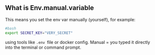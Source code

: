 ## What is Env.manual.variable
This means you set the env var manually (yourself), for example:
```bash
#bash
export SECRET_KEY="VERY_SECRET"
```

using tools like ``.env ``file or docker config. 
Manual = you typed it directly into the terminal or command prompt.